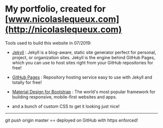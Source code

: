# My portfolio, created for [www.nicolaslequeux.com](http://nicolaslequeux.com)

Tools used to build this website in 07/2019:

- [Jekyll](https://jekyllrb.com//) : Jekyll is a blog-aware, static site generator perfect for personal, project, or organization sites. Jekyll is the engine behind GitHub Pages, which you can use to host sites right from your GitHub repositories for free!

- [GitHub Pages](https://pages.github.com) : Repository hosting service easy to use with Jekyll and totally for free!

- [Material Design for Bootstrap](https://mdbootstrap.com/) : The world's most popular framework for building responsive, mobile-first websites and apps.

- and a bunch of custom CSS to get it looking just nice!

---

git push origin master == deployed on GitHub with https enforced!

